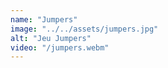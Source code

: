 ```yaml
---
name: "Jumpers"
image: "../../assets/jumpers.jpg"
alt: "Jeu Jumpers"
video: "/jumpers.webm"
---
```

